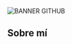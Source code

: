 ![BANNER GITHUB](https://github.com/albertomfdev/albertomfdev/assets/109974183/66c339a6-ee1d-4b9b-a86d-86f9a990ef12)

## **Sobre mí**
